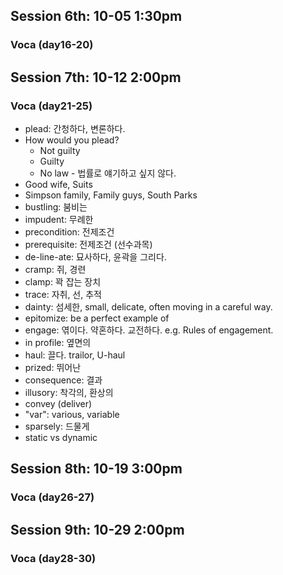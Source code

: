 ## Session 6th: 10-05 1:30pm

### Voca (day16-20)

## Session 7th: 10-12 2:00pm

### Voca (day21-25)

+ plead: 간청하다, 변론하다.
+ How would you plead?
  + Not guilty
  + Guilty
  + No law - 법률로 얘기하고 싶지 않다.
+ Good wife, Suits
+ Simpson family, Family guys, South Parks
+ bustling: 붐비는
+ impudent: 무례한
+ precondition: 전제조건
+ prerequisite: 전제조건 (선수과목)
+ de-line-ate: 묘사하다, 윤곽을 그리다.
+ cramp: 쥐, 경련
+ clamp: 꽉 잡는 장치
+ trace: 자취, 선, 추적
+ dainty: 섬세한, small, delicate, often moving in a careful way.
+ epitomize: be a perfect example of
+ engage: 엮이다. 약혼하다. 교전하다. e.g. Rules of engagement.
+ in profile: 옆면의
+ haul: 끌다. trailor, U-haul
+ prized: 뛰어난
+ consequence: 결과
+ illusory: 착각의, 환상의
+ convey (deliver)
+ "var": various, variable
+ sparsely: 드물게
+ static vs dynamic


## Session 8th: 10-19 3:00pm

### Voca (day26-27)

## Session 9th: 10-29 2:00pm

### Voca (day28-30)


